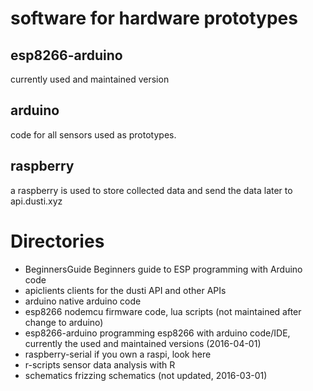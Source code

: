 # software for hardware prototypes

## esp8266-arduino  

currently used and maintained version

## arduino

code for all sensors used as prototypes.

## raspberry

a raspberry is used to store collected data and send the data later to api.dusti.xyz

# Directories 

* BeginnersGuide	Beginners guide to ESP programming with Arduino code
* apiclients	clients for the dusti API and other APIs
* arduino	native arduino code
* esp8266	nodemcu firmware code, lua scripts (not maintained after change to arduino)
* esp8266-arduino	programming esp8266 with arduino code/IDE, currently the used and maintained versions (2016-04-01)
* raspberry-serial	if you own a raspi, look here
* r-scripts	sensor data analysis with R
* schematics	frizzing schematics (not updated, 2016-03-01)
